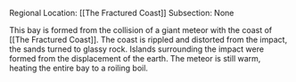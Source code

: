 Regional Location: [[The Fractured Coast]]
Subsection: None

This bay is formed from the collision of a giant meteor with the coast of [[The Fractured Coast]]. The coast is rippled and distorted from the impact, the sands turned to glassy rock. Islands surrounding the impact were formed from the displacement of the earth. The meteor is still warm, heating the entire bay to a roiling boil. 